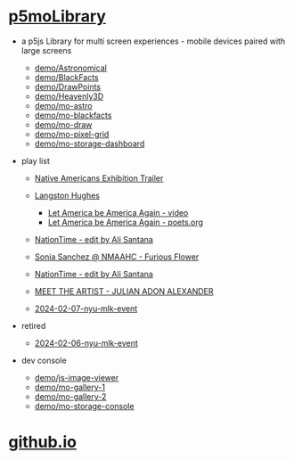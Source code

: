 # [p5moLibrary](https://github.com/molab-itp/p5moLibrary)

- a p5js Library for multi screen experiences - mobile devices paired with large screens

  - [demo/Astronomical](demo/Astronomical?v=150)
  - [demo/BlackFacts](demo/BlackFacts?v=150)
  - [demo/DrawPoints](demo/DrawPoints?v=150)
  - [demo/Heavenly3D](demo/Heavenly3D?v=150)
  - [demo/mo-astro](demo/mo-astro?v=150)
  - [demo/mo-blackfacts](demo/mo-blackfacts?v=150)
  - [demo/mo-draw](demo/mo-draw?v=150)
  - [demo/mo-pixel-grid](demo/mo-pixel-grid?v=150)
  - [demo/mo-storage-dashboard](demo/mo-storage-dashboard?v=150)

- play list

  - [Native Americans Exhibition Trailer](demo/BlackFacts?playlist=hpjNGTYvpxw)

  - [Langston Hughes ](demo/BlackFacts?playlist=XzI3huqpCi4)
    - [Let America be America Again - video](demo/mo-blackfacts?playlist=CFNM8GB_Yp0&title=%E2%98%85)
    - [Let America be America Again - poets.org](https://poets.org/poem/let-america-be-america-again)
  - [NationTime - edit by Ali Santana](demo/mo-blackfacts?playlist=-UtKxghWlvY&title=NationTime%20-%20ELUCID%20-%20BETAMAX&qrcode=NationTime.png)
  - [Sonia Sanchez @ NMAAHC - Furious Flower](demo/mo-blackfacts?playlist=FNLp8e-cfgk&title=Sonia%20Sanchez)
  - [NationTime - edit by Ali Santana](demo/mo-blackfacts?playlist=-UtKxghWlvY&title=NationTime%20-%20ELUCID%20-%20BETAMAX&qrcode=NationTime.png)
  - [MEET THE ARTIST - JULIAN ADON ALEXANDER](demo/mo-blackfacts?playlist=wk0La_2igws&title=MEET%20THE%20ARTIST%20-%20JULIAN%20ADON%20ALEXANDE%20-%20What%20it%20is&qrcode=JULIAN.png)

  - [2024-02-07-nyu-mlk-event](demo/mo-blackfacts?playlist=lG758MniLYg&qrcode=annoucement-01.png&title=2024-02-07-nyu-mlk-event)

- retired

  - [2024-02-06-nyu-mlk-event](demo/mo-blackfacts?playlist=zbRz5xTaLYI&qrcode=annoucement-01.png&title=2024-02-06-nyu-mlk-event)
  <!-- - [Weapons of White Destruction - TJ](demo/mo-blackfacts?playlist=ob8YQPGJiHY&title=Weapons%20of%20White%20Destruction%20-%20TJ&&qrcode=TJ.png) -->

- dev console

  - [demo/js-image-viewer](demo/js-image-viewer?v=150)
  - [demo/mo-gallery-1](demo/mo-gallery-1?v=150)
  - [demo/mo-gallery-2](demo/mo-gallery-2?v=150)
  - [demo/mo-storage-console](demo/mo-storage-console?v=150)

# [github.io](https://molab-itp.github.io/p5moLibrary/src?v=150)

<!--

- retired
  - [demo/mo-astro-host-0](demo/mo-astro-host-0?v=150)
  - [demo/mo-astro-host-1](demo/mo-astro-host-1?v=150)
  - [demo/mo-astro-remote-0](demo/mo-astro-remote-0?v=150)
  - [demo/mo-astro-remote-1](demo/mo-astro-remote-1?v=150)

  - [demo/mo-blackfacts-host](demo/mo-blackfacts-host?v=150)
  - [demo/mo-blackfacts-remote](demo/mo-blackfacts-remote?v=150)

# https://www.youtube.com/watch?v=hpjNGTYvpxw
# The Land Carries Our Ancestors: Contemporary Art by Native Americans Exhibition Trailer

 -->
